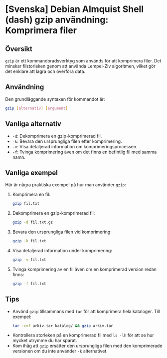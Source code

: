 # [Svenska] Debian Almquist Shell (dash) gzip användning: Komprimera filer

## Översikt
`gzip` är ett kommandoradsverktyg som används för att komprimera filer. Det minskar filstorleken genom att använda Lempel-Ziv algoritmen, vilket gör det enklare att lagra och överföra data.

## Användning
Den grundläggande syntaxen för kommandot är:

```bash
gzip [alternativ] [argument]
```

## Vanliga alternativ
- `-d`: Dekomprimera en gzip-komprimerad fil.
- `-k`: Bevara den ursprungliga filen efter komprimering.
- `-v`: Visa detaljerad information om komprimeringsprocessen.
- `-f`: Tvinga komprimering även om det finns en befintlig fil med samma namn.

## Vanliga exempel
Här är några praktiska exempel på hur man använder `gzip`:

1. Komprimera en fil:
   ```bash
   gzip fil.txt
   ```

2. Dekomprimera en gzip-komprimerad fil:
   ```bash
   gzip -d fil.txt.gz
   ```

3. Bevara den ursprungliga filen vid komprimering:
   ```bash
   gzip -k fil.txt
   ```

4. Visa detaljerad information under komprimering:
   ```bash
   gzip -v fil.txt
   ```

5. Tvinga komprimering av en fil även om en komprimerad version redan finns:
   ```bash
   gzip -f fil.txt
   ```

## Tips
- Använd `gzip` tillsammans med `tar` för att komprimera hela kataloger. Till exempel:
  ```bash
  tar -cvf arkiv.tar katalog/ && gzip arkiv.tar
  ```
- Kontrollera storleken på en komprimerad fil med `ls -lh` för att se hur mycket utrymme du har sparat.
- Kom ihåg att `gzip` ersätter den ursprungliga filen med den komprimerade versionen om du inte använder `-k` alternativet.
